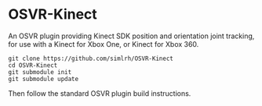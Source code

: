 # OSVR-Kinect

An OSVR plugin providing Kinect SDK position and orientation joint tracking, for use with a Kinect for Xbox One, or Kinect for Xbox 360.

    git clone https://github.com/simlrh/OSVR-Kinect
    cd OSVR-Kinect
    git submodule init
    git submodule update

Then follow the standard OSVR plugin build instructions.
